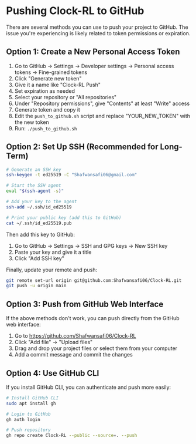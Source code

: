 # Pushing Clock-RL to GitHub

There are several methods you can use to push your project to GitHub. The issue you're experiencing is likely related to token permissions or expiration.

## Option 1: Create a New Personal Access Token

1. Go to GitHub → Settings → Developer settings → Personal access tokens → Fine-grained tokens
2. Click "Generate new token"
3. Give it a name like "Clock-RL Push"
4. Set expiration as needed
5. Select your repository or "All repositories"
6. Under "Repository permissions", give "Contents" at least "Write" access
7. Generate token and copy it
8. Edit the `push_to_github.sh` script and replace "YOUR_NEW_TOKEN" with the new token
9. Run: `./push_to_github.sh`

## Option 2: Set Up SSH (Recommended for Long-Term)

```bash
# Generate an SSH key
ssh-keygen -t ed25519 -C "Shafwansafi06@gmail.com"

# Start the SSH agent
eval "$(ssh-agent -s)"

# Add your key to the agent
ssh-add ~/.ssh/id_ed25519

# Print your public key (add this to GitHub)
cat ~/.ssh/id_ed25519.pub
```

Then add this key to GitHub:
1. Go to GitHub → Settings → SSH and GPG keys → New SSH key
2. Paste your key and give it a title
3. Click "Add SSH key"

Finally, update your remote and push:
```bash
git remote set-url origin git@github.com:Shafwansafi06/Clock-RL.git
git push -u origin main
```

## Option 3: Push from GitHub Web Interface

If the above methods don't work, you can push directly from the GitHub web interface:

1. Go to https://github.com/Shafwansafi06/Clock-RL
2. Click "Add file" → "Upload files"
3. Drag and drop your project files or select them from your computer
4. Add a commit message and commit the changes

## Option 4: Use GitHub CLI

If you install GitHub CLI, you can authenticate and push more easily:

```bash
# Install GitHub CLI
sudo apt install gh

# Login to GitHub
gh auth login

# Push repository
gh repo create Clock-RL --public --source=. --push
``` 
